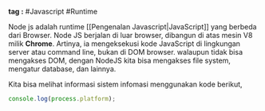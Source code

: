 **tag :** #Javascript #Runtime 

Node js adalah  runtime [[Pengenalan Javascript|JavaScript]]  yang berbeda dari Browser. Node JS berjalan di luar browser, dibangun di atas mesin V8 milik **Chrome**. Artinya, ia mengeksekusi kode JavaScript di lingkungan server atau command line, bukan di DOM browser. walaupun tidak bisa mengakses DOM, dengan NodeJS kita bisa mengakses file system, mengatur database, dan lainnya.

Kita bisa melihat informasi sistem infomasi menggunakan kode berikut,
```js
console.log(process.platform);
```

